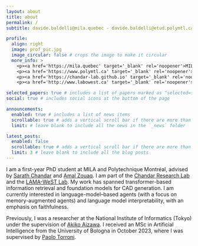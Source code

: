 ```yaml
---
layout: about
title: about
permalink: /
subtitle: davide.baldelli@mila.quebec - davide.baldelli@etud.polymtl.ca

profile:
  align: right
  image: prof_pic.jpg
  image_circular: false # crops the image to make it circular
  more_info: >
    <p><a href='https://mila.quebec' target='_blank' rel='noopener'>MILA</a></p>
    <p><a href='https://www.polymtl.ca' target='_blank' rel='noopener'>Polytechnique Montréal</a></p>
    <p><a href='https://chandar-lab.github.io' target='_blank' rel='noopener'>Chandar Research Lab</a></p>
    <p><a href='http://www.labowest.ca' target='_blank' rel='noopener'>LAMA-WeST Lab</a></p>

selected_papers: true # includes a list of papers marked as "selected={true}"
social: true # includes social icons at the bottom of the page

announcements:
  enabled: true # includes a list of news items
  scrollable: true # adds a vertical scroll bar if there are more than 3 news items
  limit: # leave blank to include all the news in the `_news` folder

latest_posts:
  enabled: false
  scrollable: true # adds a vertical scroll bar if there are more than 3 new posts items
  limit: 3 # leave blank to include all the blog posts
---
```


I am a first-year PhD student at MILA and Polytechnique Montréal, advised by [Sarath Chandar](https://scholar.google.com/citations?hl=en&user=yxWtZLAAAAAJ) and [Amal Zouaq](https://scholar.google.com/citations?hl=en&user=lqDGv9YAAAAJ). I am part of the [Chandar Research Lab](https://chandar-lab.github.io) and the [LAMA-WeST Lab](http://www.labowest.ca). My work has spanned transformer-based information retrieval and foundation models for CAD generation. I am currently interested in language-model–based agents (with a focus on memory-augmented agents) and language model interpretability, with an emphasis on faithfulness.

Previously, I was a researcher at the National Institute of Informatics (Tokyo) under the supervision of [Akiko Aizawa](https://scholar.google.com/citations?user=JQy5hPoAAAAJ&hl=en). I received an MSc in Artificial Intelligence from the University of Bologna in October 2023, where I was supervised by [Paolo Torroni](https://scholar.google.com/citations?hl=en&user=uOZZjwsAAAAJ).

<!-- [Download my CV (PDF)](https://dundalia.github.io/CV/cv.pdf){: target="_blank" rel="noopener"} -->
